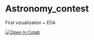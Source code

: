 # Astronomy_contest

First vizualization + EDA

[![Open In Colab](https://colab.research.google.com/assets/colab-badge.svg)](https://colab.research.google.com/github/koteyevlev/Astronomy_contest/blob/master/Astronomy_contest.ipynb)
